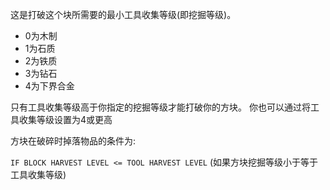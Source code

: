 这是打破这个块所需要的最小工具收集等级(即挖掘等级)。

* 0为木制
* 1为石质
* 2为铁质
* 3为钻石
* 4为下界合金

只有工具收集等级高于你指定的挖掘等级才能打破你的方块。
你也可以通过将工具收集等级设置为4或更高

方块在破碎时掉落物品的条件为:

`IF BLOCK HARVEST LEVEL <= TOOL HARVEST LEVEL` (如果方块挖掘等级小于等于工具收集等级)
